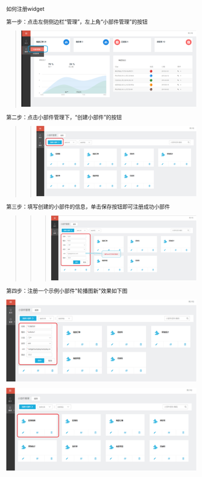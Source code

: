 如何注册widget

第一步：点击左侧侧边栏“管理”，左上角“小部件管理”的按钮

>![](/articles/cportal/2-/images/1.png)

第二步：点击小部件管理下，“创建小部件”的按钮

>>![](/articles/cportal/2-/images/2.PNG)

第三步：填写创建的小部件的信息，单击保存按钮即可注册成功小部件

>>>![](/articles/cportal/2-/images/3.PNG)

第四步：注册一个示例小部件"轮播图新"效果如下图

![](/articles/cportal/2-/images/4.PNG)
 
![](/articles/cportal/2-/images/5.PNG)